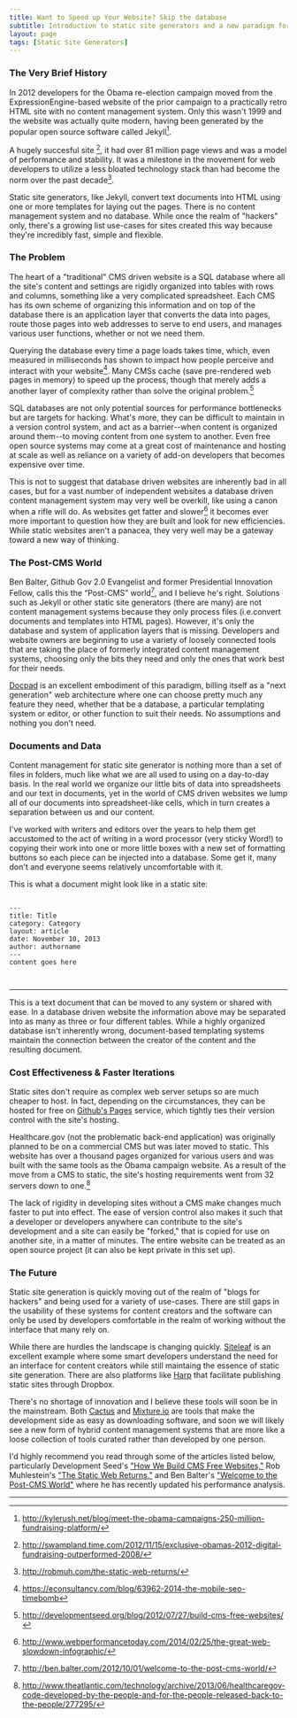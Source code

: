 ```yaml
---
title: Want to Speed up Your Website? Skip the database
subtitle: Introduction to static site generators and a new paradigm for building websites
layout: page
tags: [Static Site Generators]
---
```

### The Very Brief History
In 2012 developers for the Obama re-election campaign moved from the ExpressionEngine-based website of the prior campaign to a practically retro HTML site with no content management system. Only this wasn't 1999 and the website was actually quite modern, having been generated by the popular open source software called Jekyll[^1].

A hugely succesful site [^2], it had over 81 million page views and was a model of performance and stability. It was a milestone in the movement for web developers to utilize a less bloated technology stack than had become the norm over the past decade[^3].

Static site generators, like Jekyll, convert text documents into HTML using one or more templates for laying out the pages. There is no content management system and no database. While once the realm of "hackers" only, there's a growing list use-cases for sites created this way because they're incredibly fast, simple and flexible.

### The Problem

The heart of a "traditional" CMS driven website is a SQL database where all the site's content and settings are rigidly organized into tables with rows and columns, something like a very complicated spreadsheet. Each CMS has its own scheme of organizing this information and on top of the database there is an application layer that converts the data into pages, route those pages into web addresses to serve to end users, and manages various user functions, whether or not we need them.

Querying the database every time a page loads takes time, which, even measured in milliseconds has shown to impact how people perceive and interact with your website[^4]. Many CMSs cache (save pre-rendered web pages in memory) to speed up the process, though that merely adds a another layer of complexity rather than solve the original problem.[^5]

SQL databases are not only potential sources for performance bottlenecks but are targets for hacking. What's more, they can be difficult to maintain in a version control system, and act as a barrier--when content is organized around them--to moving content from one system to another. Even free open source systems may come at a great cost of maintenance and hosting at scale as well as reliance on a variety of add-on developers that becomes expensive over time.

This is not to suggest that database driven websites are inherently bad in all cases, but for a vast number of independent websites a database driven content management system may very well be overkill, like using a canon when a rifle will do. As websites get fatter and slower[^6] it becomes ever more important to question how they are built and look for new efficiencies. While static websites aren't a panacea, they very well may be a gateway toward a new way of thinking.

### The Post-CMS World

Ben Balter, Github Gov 2.0 Evangelist and former Presidential Innovation Fellow, calls this the “Post-CMS” world[^7], and I believe he's right. Solutions such as Jekyll or other static site generators (there are many) are not content management systems because they only process files (i.e.convert documents and templates into HTML pages). However, it's only the database and system of application layers that is missing. Developers and website owners are beginning to use a variety of loosely connected tools that are taking the place of formerly integrated content management systems, choosing only the bits they need and only the ones that work best for their needs.

[Docpad](http://docpad.org/) is an excellent embodiment of this paradigm, billing itself as a "next generation" web architecture where one can choose pretty much any feature they need, whether that be a database, a particular templating system or editor, or other function to suit their needs. No assumptions and nothing you don't need.

### Documents and Data
Content management for static site generator is nothing more than a set of files in folders, much like what we are all used to using on a day-to-day basis. In the real world we organize our little bits of data into spreadsheets and our text in documents, yet in the world of CMS driven websites we lump all of our documents into spreadsheet-like cells, which in turn creates a separation between us and our content.

I've worked with writers and editors over the years to help them get accustomed to the act of writing in a word processor (very sticky Word!) to copying their work into one or more little boxes with a new set of formatting buttons so each piece can be injected into a database. Some get it, many don't and everyone seems relatively uncomfortable with it.


This is what a document might look like in a static site:

~~~

---
title: Title  
category: Category  
layout: article  
date: November 10, 2013  
author: authorname  
---  
content goes here



~~~

---

This is a text document that can be moved to any system or shared with ease. In a database driven website the information above may be separated into as many as three or four different tables. While a highly organized database isn't inherently wrong, document-based templating systems maintain the connection between the creator of the content and the resulting document.


### Cost Effectiveness & Faster Iterations

Static sites don't require as complex web server setups so are much cheaper to host. In fact, depending on the circumstances, they can be hosted for free on [Github's Pages](http://pages.github.com/) service, which tightly ties their version control with the site's hosting.

Healthcare.gov (not the problematic back-end application) was originally planned to be on a commercial CMS but was later moved to static. This website has over a thousand pages organized for various users and was built with the same tools as the Obama campaign website. As a result of the move from a CMS to static, the site's hosting requirements went from 32 servers down to one.[^8]

The lack of rigidity in developing sites without a CMS make changes much faster to put into effect. The ease of version control also makes it such that a developer or developers anywhere can contribute to the site's development and a site can easily be "forked," that is copied for use on another site, in a matter of minutes. The entire website can be treated as an open source project (it can also be kept private in this set up).

### The Future

Static site generation is quickly moving out of the realm of "blogs for hackers" and being used for a variety of use-cases. There are still gaps in the usability of these systems for content creators and the software can only be used by developers comfortable in the realm of working without the interface that many rely on.

While there are hurdles the landscape is changing quickly. [Siteleaf](http://www.siteleaf.com/) is an excellent example where some smart developers understand the need for an interface for content creators while still maintaing the essence of static site generation. There are also platforms like [Harp](https://www.harp.io/) that facilitate publishing static sites through Dropbox.

There's no shortage of innovation and I believe these tools will soon be in the mainstream. Both [Cactus](http://cactusformac.com/) and [Mixture.io](http://mixture.io/) are tools that make the development side as easy as downloading software, and soon we will likely see a new form of hybrid content management systems that are more like a loose collection of tools curated rather than developed by one person.

I'd highly recommend you read through some of the articles listed below, particularly Development Seed's ["How We Build CMS Free Websites,"](http://developmentseed.org/blog/2012/07/27/build-cms-free-websites/) Rob Muhlestein's ["The Static Web Returns,"](http://robmuh.com/the-static-web-returns/) and Ben Balter's ["Welcome to the Post-CMS World"](http://ben.balter.com/2012/10/01/welcome-to-the-post-cms-world/) where he has recently updated his performance analysis.

---


[^1]: <http://kylerush.net/blog/meet-the-obama-campaigns-250-million-fundraising-platform/>

[^2]: <http://swampland.time.com/2012/11/15/exclusive-obamas-2012-digital-fundraising-outperformed-2008/>

[^3]: <http://robmuh.com/the-static-web-returns/>

[^4]: <https://econsultancy.com/blog/63962-2014-the-mobile-seo-timebomb>

[^5]: <http://developmentseed.org/blog/2012/07/27/build-cms-free-websites/>

[^6]: <http://www.webperformancetoday.com/2014/02/25/the-great-web-slowdown-infographic/>



[^7]: <http://ben.balter.com/2012/10/01/welcome-to-the-post-cms-world/>

[^8]: <http://www.theatlantic.com/technology/archive/2013/06/healthcaregov-code-developed-by-the-people-and-for-the-people-released-back-to-the-people/277295/>
